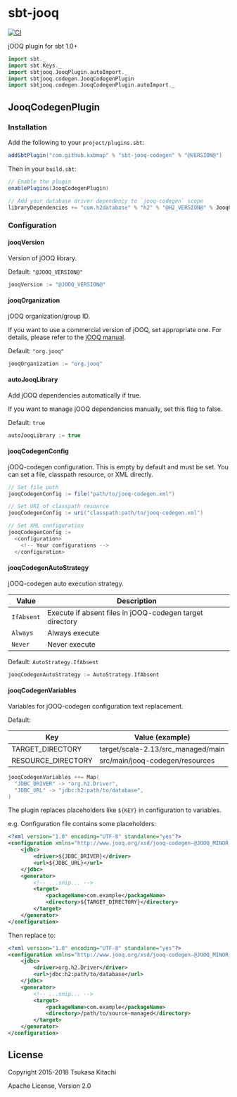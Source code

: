 # sbt-jooq

[![CI](https://github.com/kxbmap/sbt-jooq/actions/workflows/ci.yml/badge.svg)](https://github.com/kxbmap/sbt-jooq/actions/workflows/ci.yml)

jOOQ plugin for sbt 1.0+

```scala mdoc:invisible
import sbt._
import sbt.Keys._
import sbtjooq.JooqPlugin.autoImport._
import sbtjooq.codegen.JooqCodegenPlugin
import sbtjooq.codegen.JooqCodegenPlugin.autoImport._
```

## JooqCodegenPlugin

### Installation

Add the following to your `project/plugins.sbt`:

```scala mdoc:compile-only
addSbtPlugin("com.github.kxbmap" % "sbt-jooq-codegen" % "@VERSION@")
```

Then in your `build.sbt`:

```scala mdoc:compile-only
// Enable the plugin
enablePlugins(JooqCodegenPlugin)

// Add your database driver dependency to `jooq-codegen` scope
libraryDependencies += "com.h2database" % "h2" % "@H2_VERSION@" % JooqCodegen
```

### Configuration

#### jooqVersion
Version of jOOQ library.

Default: `"@JOOQ_VERSION@"`

```scala mdoc:compile-only
jooqVersion := "@JOOQ_VERSION@"
```

#### jooqOrganization
jOOQ organization/group ID.

If you want to use a commercial version of jOOQ, set appropriate one.
For details, please refer to the [jOOQ manual](https://www.jooq.org/doc/@JOOQ_MINOR_VERSION@/manual/getting-started/tutorials/jooq-in-7-steps/jooq-in-7-steps-step1/).

Default: `"org.jooq"`

```scala mdoc:compile-only
jooqOrganization := "org.jooq"
```

#### autoJooqLibrary
Add jOOQ dependencies automatically if true.

If you want to manage jOOQ dependencies manually, set this flag to false.

Default: `true`

```scala mdoc:compile-only
autoJooqLibrary := true
```

#### jooqCodegenConfig
jOOQ-codegen configuration. This is empty by default and must be set. You can set a file, classpath resource, or XML directly.

```scala mdoc:compile-only
// Set file path
jooqCodegenConfig := file("path/to/jooq-codegen.xml")
```

```scala mdoc:compile-only
// Set URI of classpath resource
jooqCodegenConfig := uri("classpath:path/to/jooq-codegen.xml")
```

```scala mdoc:compile-only
// Set XML configuration
jooqCodegenConfig :=
  <configuration>
    <!-- Your configurations -->
  </configuration>
```

#### jooqCodegenAutoStrategy
jOOQ-codegen auto execution strategy.

|Value      |Description                                              |
|-----------|---------------------------------------------------------|
|`IfAbsent` |Execute if absent files in jOOQ-codegen target directory |
|`Always`   |Always execute                                           |
|`Never`    |Never execute                                            |

Default: `AutoStrategy.IfAbsent`

```scala mdoc:compile-only
jooqCodegenAutoStrategy := AutoStrategy.IfAbsent
```

#### jooqCodegenVariables
Variables for jOOQ-codegen configuration text replacement.

Default:

|Key                |Value (example)                    |
|-------------------|-----------------------------------|
|TARGET_DIRECTORY   |target/scala-2.13/src_managed/main |
|RESOURCE_DIRECTORY |src/main/jooq-codegen/resources    |

```scala mdoc:compile-only
jooqCodegenVariables ++= Map(
  "JDBC_DRIVER" -> "org.h2.Driver",
  "JDBC_URL" -> "jdbc:h2:path/to/database",
)
```

The plugin replaces placeholders like `${KEY}` in configuration to variables.

e.g. Configuration file contains some placeholders:

```xml
<?xml version="1.0" encoding="UTF-8" standalone="yes"?>
<configuration xmlns="http://www.jooq.org/xsd/jooq-codegen-@JOOQ_MINOR_VERSION@.0.xsd">
    <jdbc>
        <driver>${JDBC_DRIVER}</driver>
        <url>${JDBC_URL}</url>
    </jdbc>
    <generator>
        <!-- ...snip... -->
        <target>
            <packageName>com.example</packageName>
            <directory>${TARGET_DIRECTORY}</directory>
        </target>
    </generator>
</configuration>
```

Then replace to:

```xml
<?xml version="1.0" encoding="UTF-8" standalone="yes"?>
<configuration xmlns="http://www.jooq.org/xsd/jooq-codegen-@JOOQ_MINOR_VERSION@.0.xsd">
    <jdbc>
        <driver>org.h2.Driver</driver>
        <url>jdbc:h2:path/to/database</url>
    </jdbc>
    <generator>
        <!-- ...snip... -->
        <target>
            <packageName>com.example</packageName>
            <directory>/path/to/source-managed</directory>
        </target>
    </generator>
</configuration>
```

## License

Copyright 2015-2018 Tsukasa Kitachi

Apache License, Version 2.0
